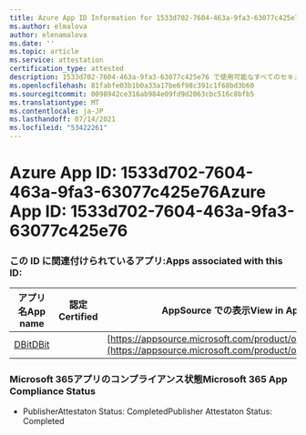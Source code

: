 ```yaml
---
title: Azure App ID Information for 1533d702-7604-463a-9fa3-63077c425e76
ms.author: elmalova
author: elenamalova
ms.date: ''
ms.topic: article
ms.service: attestation
certification_type: attested
description: 1533d702-7604-463a-9fa3-63077c425e76 で使用可能なすべてのセキュリティおよびコンプライアンス情報。
ms.openlocfilehash: 81fabfe03b1b0a33a17be6f98c391c1f68bd3b60
ms.sourcegitcommit: 0098942ce316ab984e09fd9d2063cbc516c8bfb5
ms.translationtype: MT
ms.contentlocale: ja-JP
ms.lasthandoff: 07/14/2021
ms.locfileid: "53422261"
---
```

# <a name="azure-app-id-1533d702-7604-463a-9fa3-63077c425e76"></a><span data-ttu-id="12f08-103">Azure App ID: 1533d702-7604-463a-9fa3-63077c425e76</span><span class="sxs-lookup"><span data-stu-id="12f08-103">Azure App ID: 1533d702-7604-463a-9fa3-63077c425e76</span></span>


### <a name="apps-associated-with-this-id"></a><span data-ttu-id="12f08-104">この ID に関連付けられているアプリ:</span><span class="sxs-lookup"><span data-stu-id="12f08-104">Apps associated with this ID:</span></span>
| <span data-ttu-id="12f08-105">**アプリ名**</span><span class="sxs-lookup"><span data-stu-id="12f08-105">**App name**</span></span> | <span data-ttu-id="12f08-106">**認定**</span><span class="sxs-lookup"><span data-stu-id="12f08-106">**Certified**</span></span> | <span data-ttu-id="12f08-107">**AppSource での表示**</span><span class="sxs-lookup"><span data-stu-id="12f08-107">**View in AppSource**</span></span> |
|-|-|-|
| [<span data-ttu-id="12f08-108">DBit</span><span class="sxs-lookup"><span data-stu-id="12f08-108">DBit</span></span>](https://docs.microsoft.com/en-us/microsoft-365-app-certification/forward/WA200001536) |  | [https://appsource.microsoft.com/product/office/WA200001536](https://appsource.microsoft.com/product/office/WA200001536) |

### <a name="microsoft-365-app-compliance-status"></a><span data-ttu-id="12f08-109">Microsoft 365アプリのコンプライアンス状態</span><span class="sxs-lookup"><span data-stu-id="12f08-109">Microsoft 365 App Compliance Status</span></span>
- <span data-ttu-id="12f08-110">PublisherAttestaton Status: Completed</span><span class="sxs-lookup"><span data-stu-id="12f08-110">Publisher Attestaton Status: Completed</span></span>
